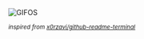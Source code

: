 <div align="justify">
<picture>
    <source media="(prefers-color-scheme: dark)" srcset="https://i.ibb.co/ZNJsL5y/output-gif.gif">
    <source media="(prefers-color-scheme: light)" srcset="https://i.ibb.co/ZNJsL5y/output-gif.gif">
    <img alt="GIFOS" src="https://i.ibb.co/ZNJsL5y/output-gif.gif">
</picture>

<sub><i>inspired from [x0rzavi/github-readme-terminal](https://github.com/x0rzavi/github-readme-terminal)</i></sub>

</div>

<!-- Image deletion URL: https://ibb.co/529DMmq/1c7b4b9cc58b2ab76d8b7112c1596737 -->